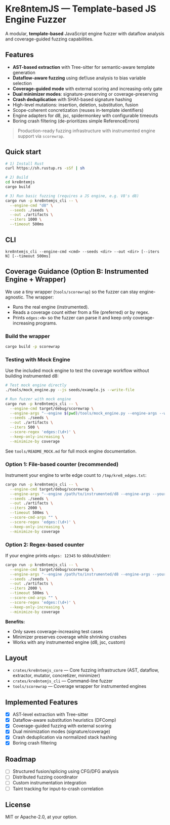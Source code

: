 
# Kre8ntemJS — Template-based JS Engine Fuzzer

A modular, **template-based** JavaScript engine fuzzer with dataflow analysis and coverage-guided fuzzing capabilities.

## Features
- **AST-based extraction** with Tree-sitter for semantic-aware template generation
- **Dataflow-aware fuzzing** using def/use analysis to bias variable selection
- **Coverage-guided mode** with external scoring and increasing-only gate
- **Dual minimizer modes**: signature-preserving or coverage-preserving
- **Crash deduplication** with SHA1-based signature hashing
- High-level mutations: insertion, deletion, substitution, fusion
- Scope-coherent concretization (reuses in-template identifiers)
- Engine adapters for d8, jsc, spidermonkey with configurable timeouts
- Boring crash filtering (de-prioritizes simple ReferenceErrors)

> Production-ready fuzzing infrastructure with instrumented engine support via `scorewrap`.

## Quick start
```bash
# 1) Install Rust
curl https://sh.rustup.rs -sSf | sh

# 2) Build
cd kre8ntemjs
cargo build

# 3) Run basic fuzzing (requires a JS engine, e.g. V8's d8)
cargo run -p kre8ntemjs_cli -- \
  --engine-cmd "d8" \
  --seeds ./seeds \
  --out ./artifacts \
  --iters 1000 \
  --timeout 500ms
```

## CLI
```
kre8ntemjs_cli --engine-cmd <cmd> --seeds <dir> --out <dir> [--iters N] [--timeout 500ms]
```

## Coverage Guidance (Option B: Instrumented Engine + Wrapper)

We use a tiny wrapper (`tools/scorewrap`) so the fuzzer can stay engine-agnostic. The wrapper:
- Runs the real engine (instrumented).
- Reads a coverage count either from a file (preferred) or by regex.
- Prints `edges:<N>` so the fuzzer can parse it and keep only coverage-increasing programs.

### Build the wrapper
```bash
cargo build -p scorewrap
```

### Testing with Mock Engine

Use the included mock engine to test the coverage workflow without building instrumented d8:

```bash
# Test mock engine directly
./tools/mock_engine.py --js seeds/example.js --write-file

# Run fuzzer with mock engine
cargo run -p kre8ntemjs_cli -- \
  --engine-cmd target/debug/scorewrap \
  --engine-args "--engine $(pwd)/tools/mock_engine.py --engine-args --write-file --edges-file /tmp/kre8_edges.txt" \
  --seeds ./seeds \
  --out ./artifacts \
  --iters 500 \
  --score-regex 'edges:(\d+)' \
  --keep-only-increasing \
  --minimize-by coverage
```

See `tools/README_MOCK.md` for full mock engine documentation.

### Option 1: File-based counter (recommended)
Instrument your engine to write edge count to `/tmp/kre8_edges.txt`:
```bash
cargo run -p kre8ntemjs_cli -- \
  --engine-cmd target/debug/scorewrap \
  --engine-args "--engine /path/to/instrumented/d8 --engine-args --your-flags --edges-file /tmp/kre8_edges.txt" \
  --seeds ./seeds \
  --out ./artifacts \
  --iters 2000 \
  --timeout 500ms \
  --score-cmd-args "" \
  --score-regex 'edges:(\d+)' \
  --keep-only-increasing \
  --minimize-by coverage
```

### Option 2: Regex-based counter
If your engine prints `edges: 12345` to stdout/stderr:
```bash
cargo run -p kre8ntemjs_cli -- \
  --engine-cmd target/debug/scorewrap \
  --engine-args "--engine /path/to/instrumented/d8 --engine-args --your-flags --score-regex edges:\s*(\d+)" \
  --seeds ./seeds \
  --out ./artifacts \
  --iters 2000 \
  --timeout 500ms \
  --score-cmd-args "" \
  --score-regex 'edges:(\d+)' \
  --keep-only-increasing \
  --minimize-by coverage
```

**Benefits:**
- Only saves coverage-increasing test cases
- Minimizer preserves coverage while shrinking crashes
- Works with any instrumented engine (d8, jsc, custom)

## Layout
- `crates/kre8ntemjs_core` — Core fuzzing infrastructure (AST, dataflow, extractor, mutator, concretizer, minimizer)
- `crates/kre8ntemjs_cli` — Command-line fuzzer
- `tools/scorewrap` — Coverage wrapper for instrumented engines

## Implemented Features
- [x] AST-level extraction with Tree-sitter
- [x] Dataflow-aware substitution heuristics (DFComp)
- [x] Coverage-guided fuzzing with external scoring
- [x] Dual minimization modes (signature/coverage)
- [x] Crash deduplication via normalized stack hashing
- [x] Boring crash filtering

## Roadmap
- [ ] Structured fusion/splicing using CFG/DFG analysis
- [ ] Distributed fuzzing coordinator
- [ ] Custom instrumentation integration
- [ ] Taint tracking for input-to-crash correlation

## License
MIT or Apache-2.0, at your option.
